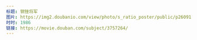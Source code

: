 ```yaml
---
标题: 钢锉将军
图片: https://img2.doubanio.com/view/photo/s_ratio_poster/public/p2609154851.jpg
时时: 1986
链接: https://movie.douban.com/subject/3757264/
---
```


